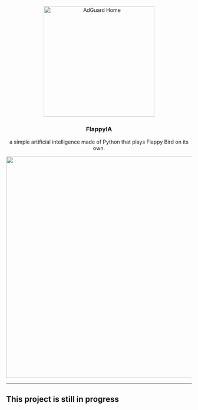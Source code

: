 &nbsp;

<p align="center">
  <img src="https://cdn.worldvectorlogo.com/logos/flappy-bird.svg" width="300px" alt="AdGuard Home" />
</p>
<h3 align="center">FlappyIA</h3>
<p align="center">
  a simple artificial intelligence made of Python that plays Flappy Bird on its own.
</p>

<p align="center">
    <img src="https://media1.giphy.com/media/euuaA2cwLEUuI/giphy.gif" width="600" />
</p>

<hr />

## This project is still in progress
